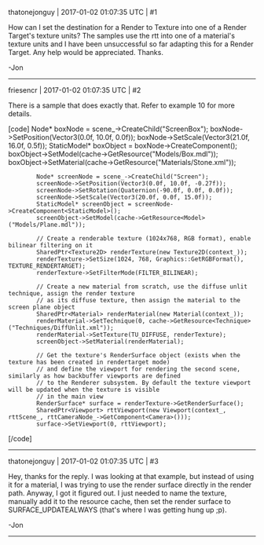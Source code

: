 thatonejonguy | 2017-01-02 01:07:35 UTC | #1

How can I set the destination for a Render to Texture into one of a Render Target's texture units? The samples use the rtt into one of a material's texture units and I have been unsuccessful so far adapting this for a Render Target. Any help would be appreciated. Thanks.

-Jon

-------------------------

friesencr | 2017-01-02 01:07:35 UTC | #2

There is a sample that does exactly that.  Refer to example 10 for more details.

[code]
            Node* boxNode = scene_->CreateChild("ScreenBox");
            boxNode->SetPosition(Vector3(0.0f, 10.0f, 0.0f));
            boxNode->SetScale(Vector3(21.0f, 16.0f, 0.5f));
            StaticModel* boxObject = boxNode->CreateComponent<StaticModel>();
            boxObject->SetModel(cache->GetResource<Model>("Models/Box.mdl"));
            boxObject->SetMaterial(cache->GetResource<Material>("Materials/Stone.xml"));

            Node* screenNode = scene_->CreateChild("Screen");
            screenNode->SetPosition(Vector3(0.0f, 10.0f, -0.27f));
            screenNode->SetRotation(Quaternion(-90.0f, 0.0f, 0.0f));
            screenNode->SetScale(Vector3(20.0f, 0.0f, 15.0f));
            StaticModel* screenObject = screenNode->CreateComponent<StaticModel>();
            screenObject->SetModel(cache->GetResource<Model>("Models/Plane.mdl"));

            // Create a renderable texture (1024x768, RGB format), enable bilinear filtering on it
            SharedPtr<Texture2D> renderTexture(new Texture2D(context_));
            renderTexture->SetSize(1024, 768, Graphics::GetRGBFormat(), TEXTURE_RENDERTARGET);
            renderTexture->SetFilterMode(FILTER_BILINEAR);

            // Create a new material from scratch, use the diffuse unlit technique, assign the render texture
            // as its diffuse texture, then assign the material to the screen plane object
            SharedPtr<Material> renderMaterial(new Material(context_));
            renderMaterial->SetTechnique(0, cache->GetResource<Technique>("Techniques/DiffUnlit.xml"));
            renderMaterial->SetTexture(TU_DIFFUSE, renderTexture);
            screenObject->SetMaterial(renderMaterial);

            // Get the texture's RenderSurface object (exists when the texture has been created in rendertarget mode)
            // and define the viewport for rendering the second scene, similarly as how backbuffer viewports are defined
            // to the Renderer subsystem. By default the texture viewport will be updated when the texture is visible
            // in the main view
            RenderSurface* surface = renderTexture->GetRenderSurface();
            SharedPtr<Viewport> rttViewport(new Viewport(context_, rttScene_, rttCameraNode_->GetComponent<Camera>()));
            surface->SetViewport(0, rttViewport);
[/code]

-------------------------

thatonejonguy | 2017-01-02 01:07:35 UTC | #3

Hey, thanks for the reply. I was looking at that example, but instead of using it for a material, I was trying to use the render surface directly in the render path. Anyway, I got it figured out. I just needed to name the texture, manually add it to the resource cache, then set the render surface to SURFACE_UPDATEALWAYS (that's where I was getting hung up ;p).

-Jon

-------------------------

